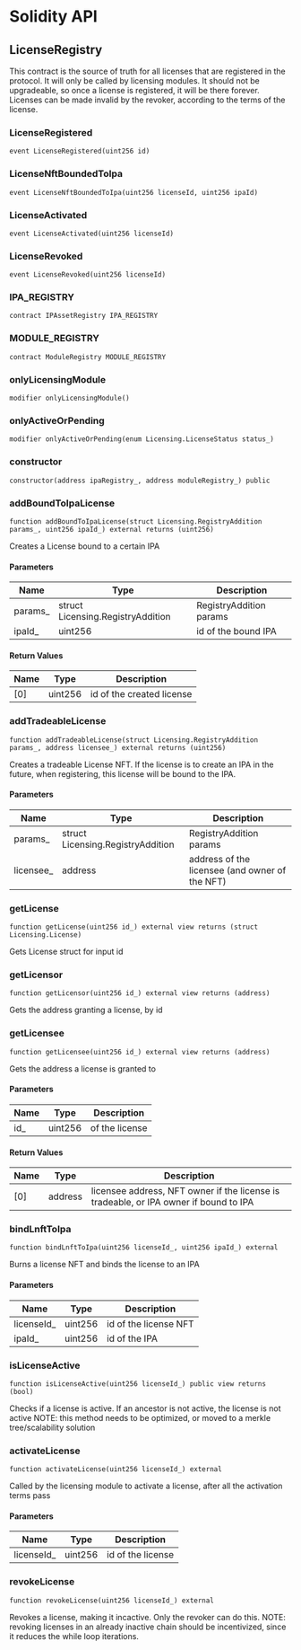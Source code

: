 # Solidity API

## LicenseRegistry

This contract is the source of truth for all licenses that are registered in the protocol.
It will only be called by licensing modules.
It should not be upgradeable, so once a license is registered, it will be there forever.
Licenses can be made invalid by the revoker, according to the terms of the license.

### LicenseRegistered

```solidity
event LicenseRegistered(uint256 id)
```

### LicenseNftBoundedToIpa

```solidity
event LicenseNftBoundedToIpa(uint256 licenseId, uint256 ipaId)
```

### LicenseActivated

```solidity
event LicenseActivated(uint256 licenseId)
```

### LicenseRevoked

```solidity
event LicenseRevoked(uint256 licenseId)
```

### IPA_REGISTRY

```solidity
contract IPAssetRegistry IPA_REGISTRY
```

### MODULE_REGISTRY

```solidity
contract ModuleRegistry MODULE_REGISTRY
```

### onlyLicensingModule

```solidity
modifier onlyLicensingModule()
```

### onlyActiveOrPending

```solidity
modifier onlyActiveOrPending(enum Licensing.LicenseStatus status_)
```

### constructor

```solidity
constructor(address ipaRegistry_, address moduleRegistry_) public
```

### addBoundToIpaLicense

```solidity
function addBoundToIpaLicense(struct Licensing.RegistryAddition params_, uint256 ipaId_) external returns (uint256)
```

Creates a License bound to a certain IPA

#### Parameters

| Name | Type | Description |
| ---- | ---- | ----------- |
| params_ | struct Licensing.RegistryAddition | RegistryAddition params |
| ipaId_ | uint256 | id of the bound IPA |

#### Return Values

| Name | Type | Description |
| ---- | ---- | ----------- |
| [0] | uint256 | id of the created license |

### addTradeableLicense

```solidity
function addTradeableLicense(struct Licensing.RegistryAddition params_, address licensee_) external returns (uint256)
```

Creates a tradeable License NFT.
If the license is to create an IPA in the future, when registering, this license will be
bound to the IPA.

#### Parameters

| Name | Type | Description |
| ---- | ---- | ----------- |
| params_ | struct Licensing.RegistryAddition | RegistryAddition params |
| licensee_ | address | address of the licensee (and owner of the NFT) |

### getLicense

```solidity
function getLicense(uint256 id_) external view returns (struct Licensing.License)
```

Gets License struct for input id

### getLicensor

```solidity
function getLicensor(uint256 id_) external view returns (address)
```

Gets the address granting a license, by id

### getLicensee

```solidity
function getLicensee(uint256 id_) external view returns (address)
```

Gets the address a license is granted to

#### Parameters

| Name | Type | Description |
| ---- | ---- | ----------- |
| id_ | uint256 | of the license |

#### Return Values

| Name | Type | Description |
| ---- | ---- | ----------- |
| [0] | address | licensee address, NFT owner if the license is tradeable, or IPA owner if bound to IPA |

### bindLnftToIpa

```solidity
function bindLnftToIpa(uint256 licenseId_, uint256 ipaId_) external
```

Burns a license NFT and binds the license to an IPA

#### Parameters

| Name | Type | Description |
| ---- | ---- | ----------- |
| licenseId_ | uint256 | id of the license NFT |
| ipaId_ | uint256 | id of the IPA |

### isLicenseActive

```solidity
function isLicenseActive(uint256 licenseId_) public view returns (bool)
```

Checks if a license is active. If an ancestor is not active, the license is not active
NOTE: this method needs to be optimized, or moved to a merkle tree/scalability solution

### activateLicense

```solidity
function activateLicense(uint256 licenseId_) external
```

Called by the licensing module to activate a license, after all the activation terms pass

#### Parameters

| Name | Type | Description |
| ---- | ---- | ----------- |
| licenseId_ | uint256 | id of the license |

### revokeLicense

```solidity
function revokeLicense(uint256 licenseId_) external
```

Revokes a license, making it incactive. Only the revoker can do this.
NOTE: revoking licenses in an already inactive chain should be incentivized, since it
reduces the while loop iterations.

